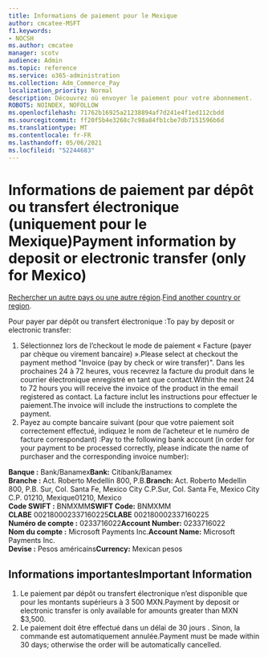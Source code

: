 ```yaml
---
title: Informations de paiement pour le Mexique
author: cmcatee-MSFT
f1.keywords:
- NOCSH
ms.author: cmcatee
manager: scotv
audience: Admin
ms.topic: reference
ms.service: o365-administration
ms.collection: Adm_Commerce_Pay
localization_priority: Normal
description: Découvrez où envoyer le paiement pour votre abonnement.
ROBOTS: NOINDEX, NOFOLLOW
ms.openlocfilehash: 71762b16925a21238894af7d241e4f1ed112cbdd
ms.sourcegitcommit: ff20f5b4e3268c7c98a84fb1cbe7db7151596b6d
ms.translationtype: MT
ms.contentlocale: fr-FR
ms.lasthandoff: 05/06/2021
ms.locfileid: "52244683"
---
```

# <a name="payment-information-by-deposit-or-electronic-transfer-only-for-mexico"></a><span data-ttu-id="4255c-103">Informations de paiement par dépôt ou transfert électronique (uniquement pour le Mexique)</span><span class="sxs-lookup"><span data-stu-id="4255c-103">Payment information by deposit or electronic transfer (only for Mexico)</span></span>

<span data-ttu-id="4255c-104">[Rechercher un autre pays ou une autre région](../billing-and-payments/pay-for-your-subscription.md).</span><span class="sxs-lookup"><span data-stu-id="4255c-104">[Find another country or region](../billing-and-payments/pay-for-your-subscription.md).</span></span>

<span data-ttu-id="4255c-105">Pour payer par dépôt ou transfert électronique :</span><span class="sxs-lookup"><span data-stu-id="4255c-105">To pay by deposit or electronic transfer:</span></span>

1. <span data-ttu-id="4255c-106">Sélectionnez lors de l’checkout le mode de paiement « Facture (payer par chèque ou virement bancaire) ».</span><span class="sxs-lookup"><span data-stu-id="4255c-106">Please select at checkout the payment method "Invoice (pay by check or wire transfer)".</span></span> <span data-ttu-id="4255c-107">Dans les prochaines 24 à 72 heures, vous recevrez la facture du produit dans le courrier électronique enregistré en tant que contact.</span><span class="sxs-lookup"><span data-stu-id="4255c-107">Within the next 24 to 72 hours you will receive the invoice of the product in the email registered as contact.</span></span> <span data-ttu-id="4255c-108">La facture inclut les instructions pour effectuer le paiement.</span><span class="sxs-lookup"><span data-stu-id="4255c-108">The invoice will include the instructions to complete the payment.</span></span>
2. <span data-ttu-id="4255c-109">Payez au compte bancaire suivant (pour que votre paiement soit correctement effectué, indiquez le nom de l’acheteur et le numéro de facture correspondant) :</span><span class="sxs-lookup"><span data-stu-id="4255c-109">Pay to the following bank account (in order for your payment to be processed correctly, please indicate the name of purchaser and the corresponding invoice number):</span></span>  

<span data-ttu-id="4255c-110">**Banque :** Bank/Banamex</span><span class="sxs-lookup"><span data-stu-id="4255c-110">**Bank:** Citibank/Banamex</span></span>  
<span data-ttu-id="4255c-111">**Branche :** Act. Roberto Medellin 800, P.B.</span><span class="sxs-lookup"><span data-stu-id="4255c-111">**Branch:** Act. Roberto Medellin 800, P.B.</span></span> <span data-ttu-id="4255c-112">Sur, Col. Santa Fe, Mexico City C.P.</span><span class="sxs-lookup"><span data-stu-id="4255c-112">Sur, Col. Santa Fe, Mexico City C.P.</span></span> <span data-ttu-id="4255c-113">01210, Mexique</span><span class="sxs-lookup"><span data-stu-id="4255c-113">01210, Mexico</span></span>  
<span data-ttu-id="4255c-114">**Code SWIFT :** BNMXMM</span><span class="sxs-lookup"><span data-stu-id="4255c-114">**SWIFT Code:** BNMXMM</span></span>  
<span data-ttu-id="4255c-115">**CLABE** 002180002337160225</span><span class="sxs-lookup"><span data-stu-id="4255c-115">**CLABE** 002180002337160225</span></span>  
<span data-ttu-id="4255c-116">**Numéro de compte :** 0233716022</span><span class="sxs-lookup"><span data-stu-id="4255c-116">**Account Number:** 0233716022</span></span>  
<span data-ttu-id="4255c-117">**Nom du compte :** Microsoft Payments Inc.</span><span class="sxs-lookup"><span data-stu-id="4255c-117">**Account Name:** Microsoft Payments Inc.</span></span>  
<span data-ttu-id="4255c-118">**Devise :** Pesos américains</span><span class="sxs-lookup"><span data-stu-id="4255c-118">**Currency:** Mexican pesos</span></span>

## <a name="important-information"></a><span data-ttu-id="4255c-119">Informations importantes</span><span class="sxs-lookup"><span data-stu-id="4255c-119">Important Information</span></span>

1. <span data-ttu-id="4255c-120">Le paiement par dépôt ou transfert électronique n’est disponible que pour les montants supérieurs à 3 500 MXN.</span><span class="sxs-lookup"><span data-stu-id="4255c-120">Payment by deposit or electronic transfer is only available for amounts greater than MXN $3,500.</span></span>
2. <span data-ttu-id="4255c-121">Le paiement doit être effectué dans un délai de 30 jours . Sinon, la commande est automatiquement annulée.</span><span class="sxs-lookup"><span data-stu-id="4255c-121">Payment must be made within 30 days; otherwise the order will be automatically cancelled.</span></span>
